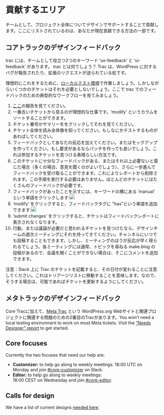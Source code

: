 <!-- # Areas to contribute -->
# 貢献するエリア

<!-- As a team we contribute by supporting design across the entire project. Listed here are just some of the ways you can contribute currently. -->
チームとして、プロジェクト全体についてデザインでサポートすることで貢献します。ここにリストされているのは、あなたが現在貢献できる方法の一部です。

<!-- ## Core Trac design feedback -->
## コアトラックのデザインフィードバック

<!-- We have two keywords in trac which we as a team can help with: ‘ux-feedback’ and ‘ui-feedback’. What is trac? Trac is where bugs are reported and enhancement requests are made for WordPress. -->
trac には、チームとして役立つ2つのキーワード ‘ux-feedback’ と ‘ui-feedback’ があります。 trac とは何でしょう？ Trac は、WordPress に対するバグが報告されたり、拡張のリクエストが送られている処です。

<!-- Ideally to do this, you will have a working [local testing environment](https://make.wordpress.org/core/handbook/tutorials/installing-wordpress-locally/), however some tickets you will not need that for. Here is how a typical workflow would look for feedback in trac: -->
理想的にこれをするために、[ローカルテスト環境](https://make.wordpress.org/core/handbook/tutorials/installing-wordpress-locally/)で作業しましょう。しかしながらいくつかのチケットはそれを必要としないでしょう。ここで trac でのフィードバックのための典型的なワークフローを見てみましょう。

<!-- 1.  Visit the report [here](https://core.trac.wordpress.org/tickets/ux-feedback).
2.  Ideally work oldest ticket first, you can click on the ‘modify’ column to sort.
3.  Click a ticket number or summary to view it.
4.  Read the entire ticket to know the full picture. If there is something to test then do that.
5.  Add your response as feedback, or make a mock-up and if required you can even make a patch. This is a great way to find tickets to get involved in.
6.  If you feel this ticket has enough feedback or needs no more (often it is good to get a few opinions), you can go a step further and rmark as having feedback. This removes it from the report. Be aware you don’t have to do this step, most tickets need a lot of feedback.
7.  To flag as having had feedback, click the word ‘manual’ by the keyword:[![](https://i0.wp.com/make.wordpress.org/design/files/2017/04/2017-04-30-at-12.28.png?resize=776%2C530&ssl=1)](https://make.wordpress.org/design/handbook/get-involved/areas-contribute/2017-04-30-at-12-28/#main)
8.  Once you click ‘modify’ you can the add the word ‘has’ to the feedback tag:[![](https://i2.wp.com/make.wordpress.org/design/files/2017/04/2017-04-30-at-12.29.png?resize=467%2C188&ssl=1)](https://make.wordpress.org/design/handbook/get-involved/areas-contribute/2017-04-30-at-12-29/#main)
9.  Click ‘submit changes’ and now the ticket will not show in the feedback report.
10.  If you find a ticket you think needs action, or discussion; bring it to the design team weekly meeting. You can also drop it in the channel at anytime, but the meeting will get a faster response. Each meeting usually has a post on make.blog asking for topics, so if you can’t make the meeting, you can add a comment there.-->
1.  [ここ](https://core.trac.wordpress.org/tickets/ux-feedback)の報告を見てください。
2.  一番古いチケットから見るのが理想的な仕事です。‘modify’ というカラムをソートすることができます。
3.  チケット番号かサマリーををクリックしてそれを見てください。
4.  チケット全体を読み全体像を知ってください。もしなにかテストするものがあればしてください。
5.  フィードバックとしてあなたの反応を加えてください。またはモックアップを作ってください。もし要求があるならパッチを作っても良いでしょう。これは参加するチケットを見つける素晴らしい方法です。
6.  このチケットに十分なフィードバックがある、またはそれ以上必要ないと感じた場合（多くの場合、意見を聞くのがよいでしょう）、さらに一歩進んでフィードバックを受け取ることができます。これによりレポートから削除されます。この手順を実行する必要はありません。ほとんどのチケットにはたくさんのフィードバックが必要です。
7.  フィードバックがあったことを示すには、キーワードの横にある ‘manual’ という単語をクリックします:[![](https://i0.wp.com/make.wordpress.org/design/files/2017/04/2017-04-30-at-12.28.png?resize=776%2C530&ssl=1)](https://make.wordpress.org/design/handbook/get-involved/areas-contribute/2017-04-30-at-12-28/#main)
8.  ‘modify’ をクリックすると、フィードバックタグに "has"という単語を追加できます:[![](https://i2.wp.com/make.wordpress.org/design/files/2017/04/2017-04-30-at-12.29.png?resize=467%2C188&ssl=1)](https://make.wordpress.org/design/handbook/get-involved/areas-contribute/2017-04-30-at-12-29/#main)
9.  ‘submit changes’ をクリックすると、チケットはフィードバックレポートに表示されなくなります。
10.  行動、または議論が必要だと思われるチケットを見つけたなら、デザインチームの週次ミーティングにそれを持ってきてください。チャンネルにいつでも投稿することもできます。しかし、ミーティングのほうが反応が早く得られるでしょう。各ミーティングには通常、トピックを尋ねる make.blog の投稿があるので、会議を開くことができない場合は、そこにコメントを追加できます。

<!-- Note: Please note that mentioning the a trac ticket on Slack will change its date. This means that it will move in the triage list. So if you do so, please make sure to update the ticket if possible. -->
注意：Slack 上に Trac のチケットを記載すると、その日付が変わることに注意してください。これはトリアージリストに移動することを意味します。なので、そうする場合は、可能であればチケットを更新するようにしてください。

<!-- ## Meta Trac design feedback -->
## メタトラックのデザインフィードバック

<!-- In addition to Core Trac, we have a second Trac for issues related to the WordPress.org website and associated projects, [Meta Trac](https://meta.trac.wordpress.org/). You won’t need a local testing environment to work on most Meta tickets. Visit the [“Needs Designer” report](https://meta.trac.wordpress.org/query?status=accepted&status=assigned&status=new&status=reopened&status=reviewing&keywords=~needs-ui&keywords=~needs-ux&keywords=~ui-feedback&keywords=~ux-feedback&group=component&col=id&col=summary&col=keywords&col=status&col=owner&col=type&col=priority&col=component&order=keywords&report=9) to get started. -->
Core Tracに加えて、[Meta Trac](https://meta.trac.wordpress.org/) という WordPress.org Webサイトと関連プロジェクトに関連する問題のための2番目のTracがあります。You won’t need a local testing environment to work on most Meta tickets. Visit the [“Needs Designer” report](https://meta.trac.wordpress.org/query?status=accepted&status=assigned&status=new&status=reopened&status=reviewing&keywords=~needs-ui&keywords=~needs-ux&keywords=~ui-feedback&keywords=~ux-feedback&group=component&col=id&col=summary&col=keywords&col=status&col=owner&col=type&col=priority&col=component&order=keywords&report=9) to get started.

## Core focuses

Currently the two focuses that need our help are:

*   **Customizer:** to help go along to weekly meetings: 18:00 UTC on Monday and join [#core-customizer](https://make.wordpress.org/design/tag/core-customizer/) on Slack.
*   **Editor:** to help go along to weekly meetings:  
    18:00 CEST on Wednesday and join [#core-editor](https://make.wordpress.org/design/tag/core-editor/).

## Calls for design

We have a list of current designs [needed here](https://make.wordpress.org/design/calls-for-design/).

